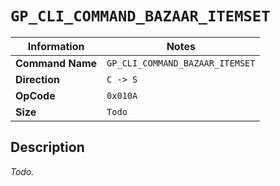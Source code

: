 # `GP_CLI_COMMAND_BAZAAR_ITEMSET`

| Information               | Notes |
|---                        |---    |
| **Command Name**          | `GP_CLI_COMMAND_BAZAAR_ITEMSET` |
| **Direction**             | `C -> S` |
| **OpCode**                | `0x010A` |
| **Size**                  | `Todo` |

## Description

_Todo._